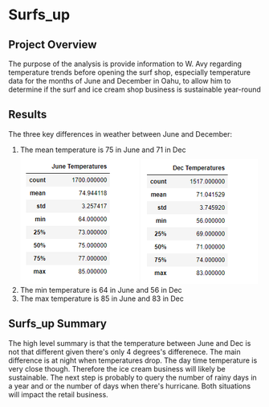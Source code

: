 # Surfs_up

## Project Overview 
The purpose of the analysis is provide information to  W. Avy regarding temperature trends before opening the surf shop, especially temperature data for the months of June and December in Oahu, to allow him to determine if the surf and ice cream shop business is sustainable year-round

## Results 

The three key differences in weather between June and December:
1. The mean temperature is 75 in June and 71 in Dec
![](https://github.com/esaer/surfs_up/blob/main/June%20temperature.PNG)
![](https://github.com/esaer/surfs_up/blob/main/Dec%20temperature.PNG)
2. The min temperature is 64 in June and 56 in Dec
3. The max temperature is 85 in June and 83 in Dec

## Surfs_up Summary 
The high level summary is that the temperature between June and Dec is not that different given there's only 4 degrees's differenece. The main difference is at night when temperatures drop. The day time temperature is very close though. Therefore the ice cream business will likely be sustainable. The next step is probably to query the number of rainy days in a year and or the number of days when there's hurricane. Both situations will impact the retail business. 
